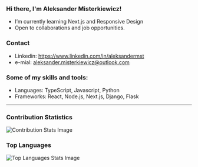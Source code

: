 
### Hi there, I'm Aleksander Misterkiewicz!
- I’m currently learning Next.js and Responsive Design
- Open to collaborations and job opportunities.
    
### Contact
- Linkedin: https://www.linkedin.com/in/aleksandermst
- e-mial: aleksander.misterkiewicz@outlook.com

  
### Some of my skills and tools:
- Languages: TypeScript, Javascript, Python
- Frameworks: React, Node.js, Next.js, Django, Flask
  
---
### Contribution Statistics
<picture>
  <source media="(prefers-color-scheme: dark)" srcset="https://github-readme-streak-stats.herokuapp.com?user=AlexMist23&theme=dark&background=00000000&border=30363D&sideLabels=E6EDF3&dates=7D8590&fire=F78166&ring=F78166&currStreakLabel=F78166&stroke=30363D&hide_longest_streak=true&card_width=400">
  <source media="(prefers-color-scheme: light), (prefers-color-scheme: no-preference)" srcset="https://github-readme-streak-stats.herokuapp.com?user=AlexMist23&background=00000000&fire=F78166&ring=F78166&currStreakLabel=F78166&hide_longest_streak=true&&card_width=400">
  <img alt="Contribution Stats Image">
</picture>

### Top Languages
<picture>
  <source media="(prefers-color-scheme: dark)" srcset="https://github-readme-stats.vercel.app/api/top-langs/?username=AlexMist23&hide_title=true&bg_color=00000000&text_color=7D8590&border_color=30363D&card_width=200&">
  <source media="(prefers-color-scheme: light), (prefers-color-scheme: no-preference))" srcset="https://github-readme-stats.vercel.app/api/top-langs/?username=AlexMist23&hide_title=true">
  <img alt="Top Languages Stats Image">
</picture>

